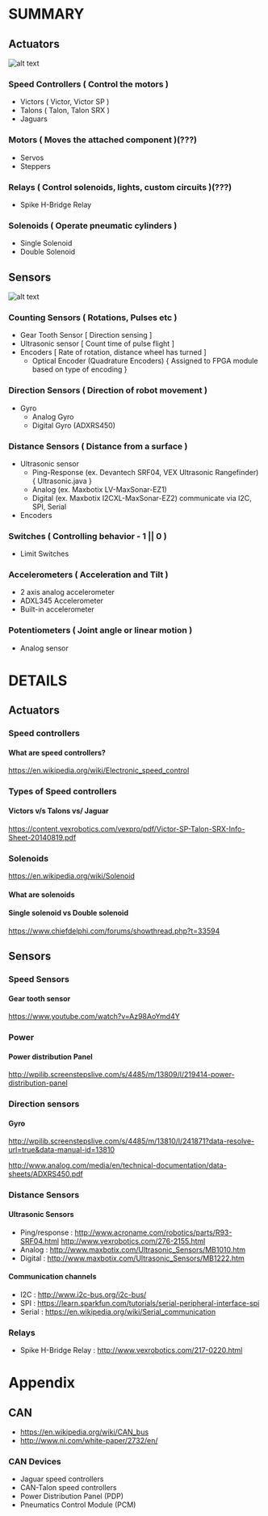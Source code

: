 
# SUMMARY

## Actuators

![alt text](https://github.com/frc4571/programming-docs/raw/master/images/image-rel.JPG "FRC Actuators")

### Speed Controllers ( Control the motors )
  - Victors ( Victor, Victor SP )
  - Talons ( Talon, Talon SRX )
  - Jaguars

### Motors ( Moves the attached component )(???)
  - Servos
  - Steppers

### Relays ( Control solenoids, lights, custom circuits )(???)
  - Spike H-Bridge Relay

### Solenoids ( Operate pneumatic cylinders )
  - Single Solenoid
  - Double Solenoid

## Sensors

![alt text](https://github.com/frc4571/programming-docs/raw/master/images/sensors.JPG "FRC Sensors")

### Counting Sensors ( Rotations, Pulses etc )
  - Gear Tooth Sensor [ Direction sensing ]
  - Ultrasonic sensor [ Count time of pulse flight ]
  - Encoders [ Rate of rotation, distance wheel has turned ]
    - Optical Encoder (Quadrature Encoders) { Assigned to FPGA module based on type of encoding }

### Direction Sensors ( Direction of robot movement )
  - Gyro
    - Analog Gyro
    - Digital Gyro (ADXRS450)

### Distance Sensors ( Distance from a surface )
  - Ultrasonic sensor
    - Ping-Response (ex. Devantech SRF04, VEX Ultrasonic Rangefinder) { Ultrasonic.java }
    - Analog  (ex. Maxbotix LV-MaxSonar-EZ1)
    - Digital (ex. Maxbotix I2CXL-MaxSonar-EZ2) communicate via I2C, SPI, Serial
  - Encoders

### Switches ( Controlling behavior - 1 || 0 )
  - Limit Switches

### Accelerometers ( Acceleration and Tilt )
  - 2 axis analog accelerometer
  - ADXL345 Accelerometer
  - Built-in accelerometer

### Potentiometers ( Joint angle or linear motion )
  - Analog sensor

# DETAILS

## Actuators

### Speed controllers

#### What are speed controllers?

https://en.wikipedia.org/wiki/Electronic_speed_control

### Types of Speed controllers

#### Victors v/s Talons vs/ Jaguar

https://content.vexrobotics.com/vexpro/pdf/Victor-SP-Talon-SRX-Info-Sheet-20140819.pdf

### Solenoids

https://en.wikipedia.org/wiki/Solenoid

#### What are solenoids

#### Single solenoid vs Double solenoid

https://www.chiefdelphi.com/forums/showthread.php?t=33594

## Sensors

### Speed Sensors

#### Gear tooth sensor

https://www.youtube.com/watch?v=Az98AoYmd4Y

### Power

#### Power distribution Panel

http://wpilib.screenstepslive.com/s/4485/m/13809/l/219414-power-distribution-panel

### Direction sensors

#### Gyro

http://wpilib.screenstepslive.com/s/4485/m/13810/l/241871?data-resolve-url=true&data-manual-id=13810

http://www.analog.com/media/en/technical-documentation/data-sheets/ADXRS450.pdf

### Distance Sensors

#### Ultrasonic Sensors
- Ping/response : http://www.acroname.com/robotics/parts/R93-SRF04.html
                  http://www.vexrobotics.com/276-2155.html
- Analog : http://www.maxbotix.com/Ultrasonic_Sensors/MB1010.htm
- Digital : http://www.maxbotix.com/Ultrasonic_Sensors/MB1222.htm

#### Communication channels

- I2C : http://www.i2c-bus.org/i2c-bus/
- SPI : https://learn.sparkfun.com/tutorials/serial-peripheral-interface-spi
- Serial : https://en.wikipedia.org/wiki/Serial_communication

### Relays

- Spike H-Bridge Relay : http://www.vexrobotics.com/217-0220.html

# Appendix

## CAN

- https://en.wikipedia.org/wiki/CAN_bus
- http://www.ni.com/white-paper/2732/en/

### CAN Devices

- Jaguar speed controllers
- CAN-Talon speed controllers
- Power Distribution Panel (PDP)
- Pneumatics Control Module (PCM)
